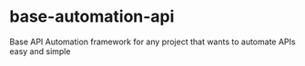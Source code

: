 # base-automation-api
Base API Automation framework for any project that wants to automate APIs easy and simple
